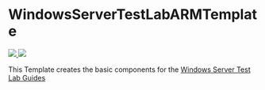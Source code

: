 # WindowsServerTestLabARMTemplate


<a href="https://portal.azure.com/#create/Microsoft.Template/uri/https%3A%2F%2Fraw.githubusercontent.com%2Feldanielo%2FWindowsServerTestLabARMTemplate%2Fmaster%2Fazuredeploy.json" target="_blank">
    <img src="http://azuredeploy.net/deploybutton.png"/>
</a>

<a href="https://raw.githubusercontent.com/eldanielo/WindowsServerTestLabARMTemplate/master/azuredeploy.josn" target="_blank">
  <img src="http://armviz.io/visualizebutton.png"/>
</a>

This Template creates the basic components for the <a href="http://social.technet.microsoft.com/wiki/contents/articles/7807.windows-server-2012-test-lab-guides.aspx">Windows Server Test Lab Guides</a>
